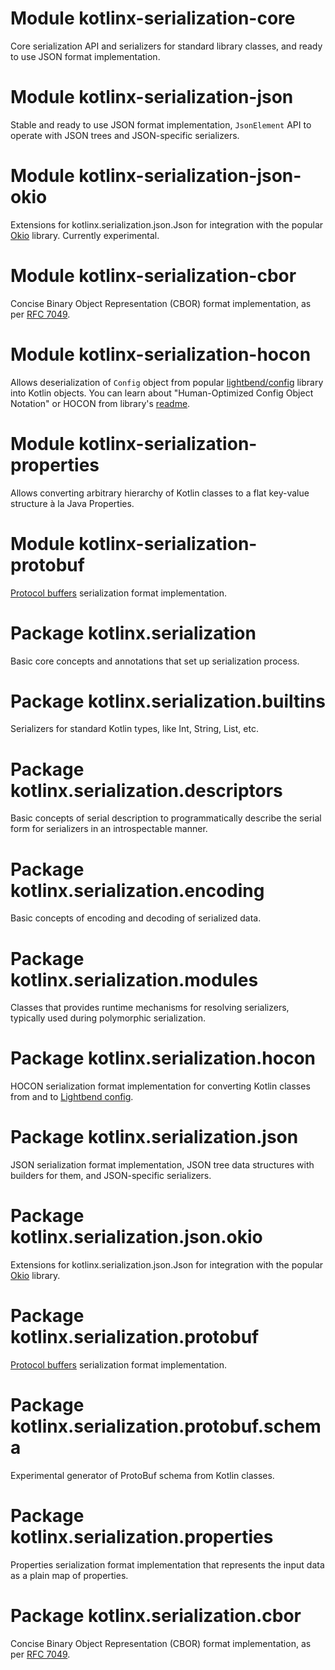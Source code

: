 # Module kotlinx-serialization-core
Core serialization API and serializers for standard library classes, and ready to use JSON
format implementation.

# Module kotlinx-serialization-json
Stable and ready to use JSON format implementation, `JsonElement` API to operate with JSON trees and JSON-specific serializers.

# Module kotlinx-serialization-json-okio
Extensions for kotlinx.serialization.json.Json for integration with the popular [Okio](https://square.github.io/okio/) library.
Currently experimental.

# Module kotlinx-serialization-cbor
Concise Binary Object Representation (CBOR) format implementation, as per [RFC 7049](https://tools.ietf.org/html/rfc7049).

# Module kotlinx-serialization-hocon
Allows deserialization of `Config` object from popular [lightbend/config](https://github.com/lightbend/config) library 
into Kotlin objects.
You can learn about "Human-Optimized Config Object Notation" or HOCON from library's [readme](https://github.com/lightbend/config#using-hocon-the-json-superset).

# Module kotlinx-serialization-properties
Allows converting arbitrary hierarchy of Kotlin classes to a flat key-value structure à la Java Properties.

# Module kotlinx-serialization-protobuf
[Protocol buffers](https://protobuf.dev/) serialization format implementation.

# Package kotlinx.serialization
Basic core concepts and annotations that set up serialization process.

# Package kotlinx.serialization.builtins
Serializers for standard Kotlin types, like Int, String, List, etc.

# Package kotlinx.serialization.descriptors
Basic concepts of serial description to programmatically describe the serial form for serializers 
in an introspectable manner.

# Package kotlinx.serialization.encoding
Basic concepts of encoding and decoding of serialized data.

# Package kotlinx.serialization.modules
Classes that provides runtime mechanisms for resolving serializers, typically used during polymorphic serialization.

# Package kotlinx.serialization.hocon
HOCON serialization format implementation for converting Kotlin classes from and to [Lightbend config](https://github.com/lightbend/config).

# Package kotlinx.serialization.json
JSON serialization format implementation, JSON tree data structures with builders for them,
and JSON-specific serializers.

# Package kotlinx.serialization.json.okio
Extensions for kotlinx.serialization.json.Json for integration with the popular [Okio](https://square.github.io/okio/) library.

# Package kotlinx.serialization.protobuf
[Protocol buffers](https://protobuf.dev/) serialization format implementation.

# Package kotlinx.serialization.protobuf.schema
Experimental generator of ProtoBuf schema from Kotlin classes.

# Package kotlinx.serialization.properties
Properties serialization format implementation that represents the input data as a plain map of properties.

# Package kotlinx.serialization.cbor
Concise Binary Object Representation (CBOR) format implementation, as per [RFC 7049](https://tools.ietf.org/html/rfc7049).

